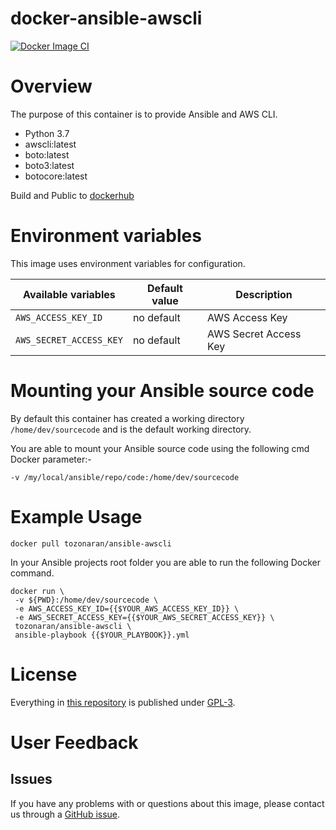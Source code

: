 # docker-ansible-awscli

[![Docker Image CI](https://github.com/tozonaran/docker-ansible-awscli/actions/workflows/docker-image.yml/badge.svg?branch=master)](https://github.com/tozonaran/docker-ansible-awscli/actions/workflows/docker-image.yml)

# Overview

The purpose of this container is to provide Ansible and AWS CLI.

- Python 3.7
- awscli:latest
- boto:latest
- boto3:latest
- botocore:latest

Build and Public to [dockerhub](https://hub.docker.com/repository/docker/tozonaran/ansible-awscli/general)

# Environment variables

This image uses environment variables for configuration.

|Available variables     |Default value        |Description                                         |
|------------------------|---------------------|----------------------------------------------------|
|`AWS_ACCESS_KEY_ID`     |no default           | AWS Access Key                                     |
|`AWS_SECRET_ACCESS_KEY` |no default           | AWS Secret Access Key                              |


# Mounting your Ansible source code

By default this container has created a working directory `/home/dev/sourcecode` and is the default working directory.

You are able to mount your Ansible source code using the following cmd Docker parameter:-

```
-v /my/local/ansible/repo/code:/home/dev/sourcecode
```

# Example Usage

```
docker pull tozonaran/ansible-awscli
```

In your Ansible projects root folder you are able to run the following Docker command.

```
docker run \
 -v ${PWD}:/home/dev/sourcecode \
 -e AWS_ACCESS_KEY_ID={{$YOUR_AWS_ACCESS_KEY_ID}} \
 -e AWS_SECRET_ACCESS_KEY={{$YOUR_AWS_SECRET_ACCESS_KEY}} \
 tozonaran/ansible-awscli \
 ansible-playbook {{$YOUR_PLAYBOOK}}.yml
```

# License

Everything in [this repository](https://github.com/tozonaran/docker-ansible-awscli) is published under [GPL-3](https://spdx.org/licenses/GPL-3.0).

# User Feedback

## Issues

If you have any problems with or questions about this image, please contact us through a [GitHub issue](https://github.com/tozonaran/docker-ansible-awscli/issues).
